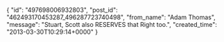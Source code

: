  {
   "id": "497698006932803",
   "post_id": "462493170453287_496287723740498",
   "from_name": "Adam Thomas",
   "message": "Stuart, Scott also RESERVES that  Right too.",
   "created_time": "2013-03-30T10:29:14+0000"
 }
